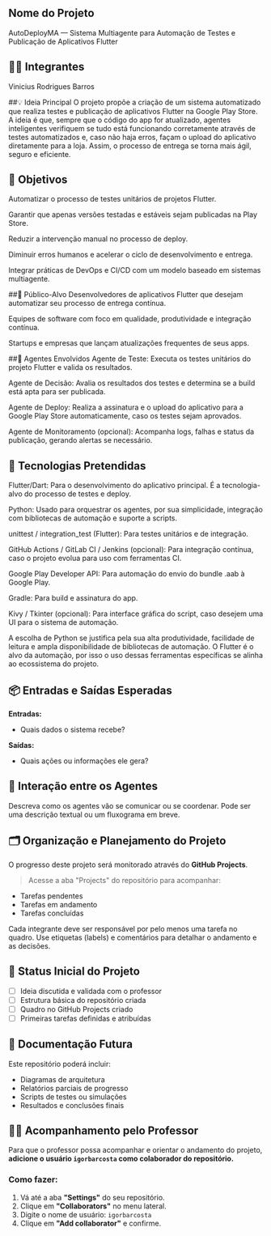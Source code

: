 ## Nome do Projeto
AutoDeployMA — Sistema Multiagente para Automação de Testes e Publicação de Aplicativos Flutter

## 👨‍🎓 Integrantes
Vinicius Rodrigues Barros


##💡 Ideia Principal
O projeto propõe a criação de um sistema automatizado que realiza testes e publicação de aplicativos Flutter na Google Play Store. A ideia é que, sempre que o código do app for atualizado, agentes inteligentes verifiquem se tudo está funcionando corretamente através de testes automatizados e, caso não haja erros, façam o upload do aplicativo diretamente para a loja. Assim, o processo de entrega se torna mais ágil, seguro e eficiente.

## 🎯 Objetivos
Automatizar o processo de testes unitários de projetos Flutter.

Garantir que apenas versões testadas e estáveis sejam publicadas na Play Store.

Reduzir a intervenção manual no processo de deploy.

Diminuir erros humanos e acelerar o ciclo de desenvolvimento e entrega.

Integrar práticas de DevOps e CI/CD com um modelo baseado em sistemas multiagente.

##👥 Público-Alvo
Desenvolvedores de aplicativos Flutter que desejam automatizar seu processo de entrega contínua.

Equipes de software com foco em qualidade, produtividade e integração contínua.

Startups e empresas que lançam atualizações frequentes de seus apps.

##🤖 Agentes Envolvidos
Agente de Teste: Executa os testes unitários do projeto Flutter e valida os resultados.

Agente de Decisão: Avalia os resultados dos testes e determina se a build está apta para ser publicada.

Agente de Deploy: Realiza a assinatura e o upload do aplicativo para a Google Play Store automaticamente, caso os testes sejam aprovados.

Agente de Monitoramento (opcional): Acompanha logs, falhas e status da publicação, gerando alertas se necessário.

## 🧱 Tecnologias Pretendidas
Flutter/Dart: Para o desenvolvimento do aplicativo principal. É a tecnologia-alvo do processo de testes e deploy.

Python: Usado para orquestrar os agentes, por sua simplicidade, integração com bibliotecas de automação e suporte a scripts.

unittest / integration_test (Flutter): Para testes unitários e de integração.

GitHub Actions / GitLab CI / Jenkins (opcional): Para integração contínua, caso o projeto evolua para uso com ferramentas CI.

Google Play Developer API: Para automação do envio do bundle .aab à Google Play.

Gradle: Para build e assinatura do app.

Kivy / Tkinter (opcional): Para interface gráfica do script, caso desejem uma UI para o sistema de automação.

A escolha de Python se justifica pela sua alta produtividade, facilidade de leitura e ampla disponibilidade de bibliotecas de automação. O Flutter é o alvo da automação, por isso o uso dessas ferramentas específicas se alinha ao ecossistema do projeto.

## 📦 Entradas e Saídas Esperadas
**Entradas:**
- Quais dados o sistema recebe?

**Saídas:**
- Quais ações ou informações ele gera?

## 🔁 Interação entre os Agentes
Descreva como os agentes vão se comunicar ou se coordenar.
Pode ser uma descrição textual ou um fluxograma em breve.

## 🗂️ Organização e Planejamento do Projeto
O progresso deste projeto será monitorado através do **GitHub Projects**.

> Acesse a aba "Projects" do repositório para acompanhar:
- Tarefas pendentes
- Tarefas em andamento
- Tarefas concluídas

Cada integrante deve ser responsável por pelo menos uma tarefa no quadro.
Use etiquetas (labels) e comentários para detalhar o andamento e as decisões.

## 📌 Status Inicial do Projeto
- [ ] Ideia discutida e validada com o professor
- [ ] Estrutura básica do repositório criada
- [ ] Quadro no GitHub Projects criado
- [ ] Primeiras tarefas definidas e atribuídas

## 📄 Documentação Futura
Este repositório poderá incluir:
- Diagramas de arquitetura
- Relatórios parciais de progresso
- Scripts de testes ou simulações
- Resultados e conclusões finais

## 👨‍🏫 Acompanhamento pelo Professor
Para que o professor possa acompanhar e orientar o andamento do projeto, **adicione o usuário `igorbarcosta` como colaborador do repositório.**

### Como fazer:
1. Vá até a aba **"Settings"** do seu repositório.
2. Clique em **"Collaborators"** no menu lateral.
3. Digite o nome de usuário: `igorbarcosta`
4. Clique em **"Add collaborator"** e confirme.
